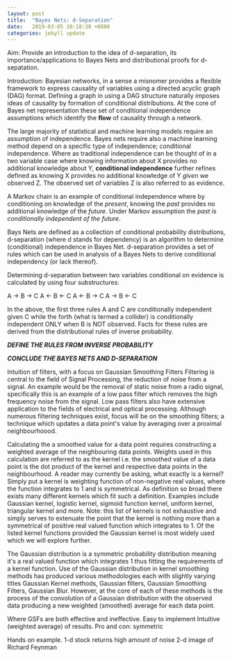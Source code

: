 ```yaml
---
layout: post
title:  "Bayes Nets: d-Separation"
date:   2019-03-05 20:18:30 +0800
categories: jekyll update
---
```


Aim:
Provide an introduction to the idea of d-separation, its importance/applications to Bayes Nets and distributional proofs for d-sepatation.


Introduction:
Bayesian networks, in a sense a misnomer provides a flexible framework to express causality of variables using a directed acyclic graph (DAG) format. Defining a graph in using a DAG structure naturally imposes ideas of causality by formation of conditional distributions. At the core of Bayes net representation these set of conditional independence assumptions which identify the **flow** of causality through a network.

The large majority of statistical and machine learning models require an assumption of independence. Bayes nets require also a machine learning method depend on a specific type of independence; conditional independence. Where as traditional independence can be thought of in a two variable case where knowing information about X provides no additional knowledge about Y, **conditional independence** further refines defined as knowing X provides no additional knowledge of Y *given* we observed Z. The observed set of variables Z is also referred to as evidence.

A Markov chain is an example of conditional independence where by conditioning on knowledge of the *present*, knowing the *past* provides no additional knowledge of the *future*. Under Markov assumption the *past is conditionally independent of the future*.

Bays Nets are defined as a collection of conditional probability distributions, d-separation (where d stands for dependency) is an algorithm to determine (conditional) independence in Bayes Net. d-separation provides a set of rules which can be used in analysis of a Bayes Nets to derive conditional independency (or lack thereof).

Determining d-separation between two variables conditional on evidence is calculated by using four substructures:

A -> B -> C
A <- B <- C
A <- B -> C
A -> B <- C

In the above, the first three rules A and C are conditionally independent given C while the forth (what is termed a collider) is conditionally independent ONLY when B is NOT observed. Facts for these rules are derived from the distributional rules of inverse probability.

***DEFINE THE RULES FROM INVERSE PROBABILITY***

***CONCLUDE THE BAYES NETS AND D-SEPARATION***



Intuition of filters, with a focus on Gaussian Smoothing Filters
Filtering is central to the field of Signal Processing, the reduction of noise from a signal.
An example would be the removal of static noise from a radio signal, specifically this is an example of a low pass filter which removes the high frequency noise from the signal.
Low pass filters also have extensive application to the fields of electrical and optical processing. Although numerous filtering techniques exist, focus will be on the smoothing filters; a technique which updates a data point's value by averaging over a proximal neighbourhoood.

Calculating the a smoothed value for a data point requires constructing a weighted average of the neighbouring data points. Weights used in this calculation are referred to as the kernel i.e. the smoothed value of a data point is  the dot product of the kernel and respective data points in the neighbourhood. A reader may currently be asking, what exactly is a kernel? Simply put a kernel is weighting function of non-negative real values, where the function integrates to 1 and is symmetrical. As definition so broad there exists many different kernels which fit such a definition. Examples include Gaussian kernel, logistic kernel, sigmoid function kernel, uniform kernel, triangular kernel and more. Note: this list of kernels is not exhaustive and simply serves to extenuate the point that the kernel is nothing more than a symmetrical of positive real valued function which integrates to 1. Of the listed kernel functions provided the Gaussian kernel is most widely used which we will explore further.

The Gaussian distribution is a symmetric probability distribution meaning it's a real valued function which integrates 1 thus fitting the requirements of a kernel function.
Use of the Gaussian distribution in kernel smoothing methods has produced various methodologies each with slightly varying titles Gaussian Kernel methods, Gaussian filters, Gaussian Smoothing Filters, Gaussian Blur. However, at the core of each of these methods is the process of the convolution of a Gaussian distribution with the observed data producing a new weighted (smoothed) average for each data point.



Where GSFs are both effective and ineffective.
	Easy to implement
	Intuitive (weighted average) of results.
	Pro and con: symmetric


Hands on example.
	1-d stock returns high amount of noise
	2-d image of Richard Feynman
